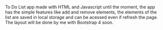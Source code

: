 To Do List app made with HTML and Javascript until the moment, the app has the simple features like add and remove elements, the elements of the list are saved in local storage and can be acessed even if refresh the page. The layout will be done by me with Bootstrap 4 soon.
